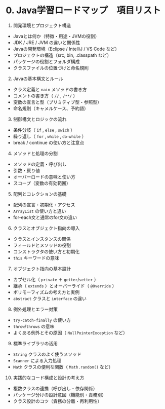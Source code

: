 # 0. Java学習ロードマップ　項目リスト  

1. 開発環境とプロジェクト構造

- Javaとは何か（特徴・用途・JVMの役割） 
- JDK / JRE / JVM の違いと関係性
- Javaの開発環境（Eclipse / IntelliJ / VS Code など）
- プロジェクトの構造（src, bin, .classpath など） 
- パッケージの役割とフォルダ構成 
- クラスファイルの位置づけと命名規則  


2. Javaの基本構文とルール

- クラス定義と `nain` メソッドの書き方 
- コメントの書き方（ `//` , `/**/` ） 
- 変数の宣言と型（プリミティブ型・参照型） 
- 命名規則（キャメルケース、予約語）


3. 制御構文とロジックの流れ

- 条件分岐（ `if` , `else` , `swich` ） 
- 繰り返し（ `for` , `while` , `do-while` ） 
- break / continue の使い方と注意点  


4. メソッドと処理の分割

- メソッドの定義・呼び出し
- 引数・戻り値 
- オーバーロードの意味と使い方 
- スコープ（変数の有効範囲）  


5. 配列とコレクションの基礎

- 配列の宣言・初期化・アクセス 
- `ArrayList` の使い方と違い 
- for-each文と通常のfor文の違い  


6. クラスとオブジェクト指向の導入

- クラスとインスタンスの関係 
- フィールドとメソッドの役割 
- コンストラクタの使い方と初期化 
- `this` キーワードの意味  


7. オブジェクト指向の基本設計

- カプセル化（ `private` ＋ `getter`/`setter` ） 
- 継承（ `extends` ）とオーバーライド（ `@Override` ） 
- ポリモーフィズムの考え方と実例 
- `abstract` クラスと `interface` の違い  


8. 例外処理とエラー対策

-  `try-catch-finally` の使い方 
-  `throw`/`throws` の意味 
- よくある例外とその原因（ `NullPointerException` など）  


9. 標準ライブラリの活用

-  `String` クラスのよく使うメソッド 
-  `Scanner` による入力処理 
-  `Math` クラスの便利な関数（ `Math.random()` など）  


10. 実践的なコード構成と設計の考え方

- 複数クラスの連携（呼び出し・依存関係） 
- パッケージ分けの設計意図（機能別・責務別） 
- クラス設計のコツ（責務の分離・再利用性）  


